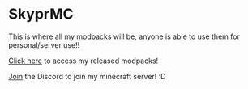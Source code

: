 # SkyprMC
This is where all my modpacks will be, anyone is able to use them for personal/server use!!

[Click here](https://github.com/skzppr/smp/releases) to access my released modpacks!

[Join](https://discord.gg/sBgVZBQtXY) the Discord to join my minecraft server! :D

